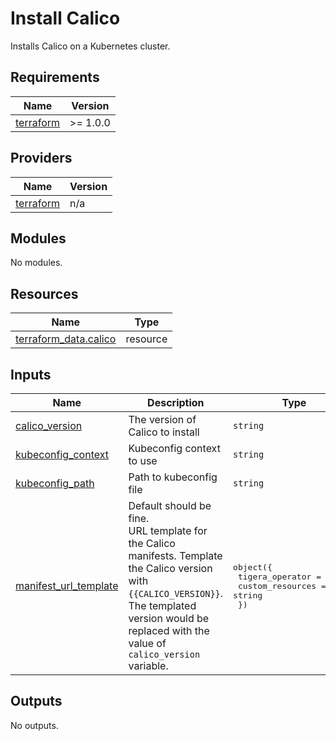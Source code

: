 # Install Calico
Installs Calico on a Kubernetes cluster.

<!-- BEGIN_TF_DOCS -->
## Requirements

| Name | Version |
|------|---------|
| <a name="requirement_terraform"></a> [terraform](#requirement\_terraform) | >= 1.0.0 |

## Providers

| Name | Version |
|------|---------|
| <a name="provider_terraform"></a> [terraform](#provider\_terraform) | n/a |

## Modules

No modules.

## Resources

| Name | Type |
|------|------|
| [terraform_data.calico](https://registry.terraform.io/providers/hashicorp/terraform/latest/docs/resources/data) | resource |

## Inputs

| Name | Description | Type | Default | Required |
|------|-------------|------|---------|:--------:|
| <a name="input_calico_version"></a> [calico\_version](#input\_calico\_version) | The version of Calico to install | `string` | `"v3.28.0"` | no |
| <a name="input_kubeconfig_context"></a> [kubeconfig\_context](#input\_kubeconfig\_context) | Kubeconfig context to use | `string` | n/a | yes |
| <a name="input_kubeconfig_path"></a> [kubeconfig\_path](#input\_kubeconfig\_path) | Path to kubeconfig file | `string` | n/a | yes |
| <a name="input_manifest_url_template"></a> [manifest\_url\_template](#input\_manifest\_url\_template) | Default should be fine.<br>URL template for the Calico manifests. Template the Calico version with `{{CALICO_VERSION}}`.<br>The templated version would be replaced with the value of `calico_version` variable. | <pre>object({<br>    tigera_operator  = string<br>    custom_resources = string<br>  })</pre> | <pre>{<br>  "custom_resources": "https://raw.githubusercontent.com/projectcalico/calico/{{CALICO_VERSION}}/manifests/custom-resources.yaml",<br>  "tigera_operator": "https://raw.githubusercontent.com/projectcalico/calico/{{CALICO_VERSION}}/manifests/tigera-operator.yaml"<br>}</pre> | no |

## Outputs

No outputs.
<!-- END_TF_DOCS -->